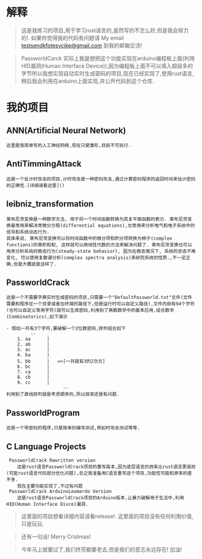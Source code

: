 # 解释
 > 这是我练习的项目,用于学习rust语言的,虽然写的不怎么好,但是我会努力的!.
 > 如果你觉得我的代码有问题请
 	 My email
		testsendkfotesycike@gmail.com
   到我的邮箱交流!

 > PassworldCarck 实际上我是想把这个功能实现在arduino编程板上面(利用HID漏洞(Human Interface Device)),因为编程板上面不可以填入超级多的字节所以我想实现自动实时生成密码的项目,现在已经实现了,使用rust语言,稍后我会利用在arduino上面实现,并公开代码到这个仓库.

# 我的项目
 ## ANN(Artificial Neural Network)
 	这里是我简单写的人工神经网络,现在只是雏形,目前不可执行.
 ## AntiTimmingAttack
 	这是一个反计时攻击的项目,计时攻击是一种密码攻击,通过计算密码程序的返回时间来估计密码的正确性.[详细请看这里]()
 ## leibniz_transformation
 	莱布尼茨变换是一种数学方法, 用于将一个时间函数转换为其复平面函数的表示. 莱布尼茨变换最常用来解决常微分方程(differential equations),也常用来分析电气和电子系统中的信号和系统动态行为.
	具体来说, 莱布尼茨变换可以将时间函数中的微分项和积分项转换为柿子(complex functions)的乘积和和, 这样就可以用线性代数的方法来解决问题了. 莱布尼茨变换也可以用来分析系统的稳态行为(steady-state behavior), 因为在稳态情况下, 系统的状态不再变化, 可以使用复数谱分析(complex spectra analysis)来研究系统的性质.,不一定正确,但是大概就是这样了.
 ## PassworldCrack
 	这是一个不需要字典实时生成密码的项目,只需要一个"DefaultPassworld.txt"文件(文件需要和程序在一个目录或者在终端的路径下,但是运行时可以自定义路径),文件内部有94个字符(也可以自定义常用字符)就可以生成密码,利用到了离散数学中的基本应用,组合数学(Combinatorics),如下演示

	- 假如一共有3个字符,要破解一个2位数密码,排列组合如下
			 --
		1. aa      |
		2. ab      |
		3. ac      |
		4. ba      |
		5. bb      |   =>[一共就有3的2次方]
		6. bc      |
		7. ca 	   | 	
		8. cb      |
		9. cc      |
                         --
	利用到了直线排列就是考虑顺序的,所以效率还是有问题.
 ## PassworldProgram
 	这是一个带密码的程序,只是简单的编写测试,例如时攻击测试等等.
 ## C Language Projects
 	 PassworldCrack Rewritten version
		这是rust语言PassworldCrack项目的重写版本,因为底层语言的效率比rust语言更高校(可能rust语言代码部分优化问题),总之我准备用C语言重写这个项目,功能性可能和原来的差不多.
		现在主要功能实现了,不过有问题
	 PassworldCrack ArduinoLeomardo Version
		这是rust语言PassworldCrack项目的Arduino版本,让暴力破解用于生活中,利用HID(Human Interface Divce)漏洞.

> 这里面的项目想看详细内容请看release!.
> 这里面的项目没有任何利用价值,只是玩玩.





> 还有一句话! Merry Cristmas!




> 今年马上就要过了,我们终究都要老去,但是我们的意志永远存在! 加油!
